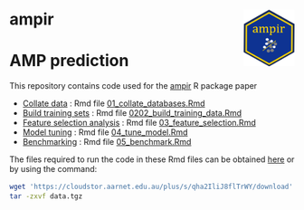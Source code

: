 
# ampir <a href='https://github.com/Legana/ampir'><img src="figures/ampir_hex.png" width="90" align="right" height="100" /></a>

# AMP prediction

This repository contains code used for the
[ampir](https://github.com/Legana/ampir) R package paper

  - [Collate data](01_collate_databases.md) : Rmd file
    [01\_collate\_databases.Rmd](01_collate_databases.Rmd)
  - [Build training sets](02_build_training_data.md) : Rmd file
    [0202\_build\_training\_data.Rmd](02_build_training_data.Rmd)
  - [Feature selection analysis](03_feature_selection.md) : Rmd file
    [03\_feature\_selection.Rmd](03_feature_selection.Rmd)
  - [Model tuning](04_tune_model.md) : Rmd file
    [04\_tune\_model.Rmd](04_tune_model.Rmd)
  - [Benchmarking](05_benchmark.md) : Rmd file
    [05\_benchmark.Rmd](05_benchmark.Rmd)

The files required to run the code in these Rmd files can be obtained
[here](https://cloudstor.aarnet.edu.au/plus/s/kYedwzkgUBjCmos) or by
using the
command:

``` bash
wget 'https://cloudstor.aarnet.edu.au/plus/s/qha2IliJ8flTrWY/download' -O data.tgz
tar -zxvf data.tgz 
```
